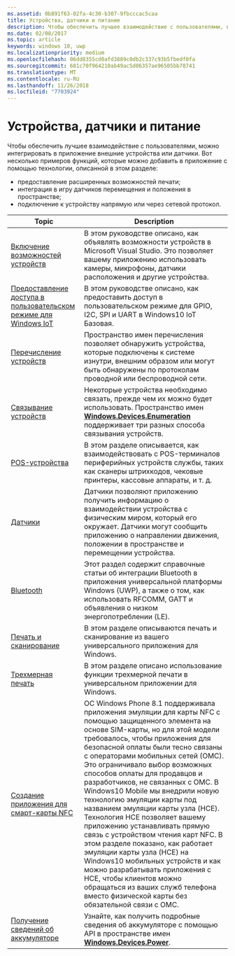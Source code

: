 ```yaml
---
ms.assetid: 0b891f63-02fa-4c30-b307-9fbcccac5caa
title: Устройства, датчики и питание
description: Чтобы обеспечить лучшее взаимодействие с пользователями, возможно, потребуется интегрировать в приложение внешние устройства или датчики.
ms.date: 02/08/2017
ms.topic: article
keywords: windows 10, uwp
ms.localizationpriority: medium
ms.openlocfilehash: 06dd8355cd0afd3889c0db2c337c93b5fbedf0fa
ms.sourcegitcommit: 681c70f964210ab49ac5d06357ae96505bb78741
ms.translationtype: MT
ms.contentlocale: ru-RU
ms.lasthandoff: 11/26/2018
ms.locfileid: "7703924"
---
```

# <a name="devices-sensors-and-power"></a>Устройства, датчики и питание


Чтобы обеспечить лучшее взаимодействие с пользователями, можно интегрировать в приложение внешние устройства или датчики. Вот несколько примеров функций, которые можно добавить в приложение с помощью технологии, описанной в этом разделе:

-   предоставление расширенных возможностей печати;
-   интеграция в игру датчиков перемещения и положения в пространстве;
-   подключение к устройству напрямую или через сетевой протокол.

| Topic | Description |
|-------|-------------|
| [Включение возможностей устройств](enable-device-capabilities.md) | В этом руководстве описано, как объявлять возможности устройств в Microsoft Visual Studio. Это позволяет вашему приложению использовать камеры, микрофоны, датчики расположения и другие устройства. | 
| [Предоставление доступа в пользовательском режиме для Windows IoT](enable-usermode-access.md) | В этом руководстве описано, как предоставить доступ в пользовательском режиме для GPIO, I2C, SPI и UART в Windows10 IoT Базовая. |
| [Перечисление устройств](enumerate-devices.md) | Пространство имен перечисления позволяет обнаружить устройства, которые подключены к системе изнутри, внешним образом или могут быть обнаружены по протоколам проводной или беспроводной сети. |
| [Связывание устройств](pair-devices.md) | Некоторые устройства необходимо связать, прежде чем их можно будет использовать. Пространство имен [<strong>Windows.Devices.Enumeration</strong>](https://msdn.microsoft.com/library/windows/apps/BR225459) поддерживает три разных способа связывания устройств. |
| [POS-устройства](point-of-service.md) | В этом разделе описывается, как взаимодействовать с POS-терминалов периферийных устройств службы, таких как сканеры штрихкодов, чековые принтеры, кассовые аппараты, и т. д. | 
| [Датчики](sensors.md) | Датчики позволяют приложению получить информацию о взаимодействии устройства с физическим миром, который его окружает. Датчики могут сообщить приложению о направлении движения, положении в пространстве и перемещении устройства. |
| [Bluetooth](bluetooth.md) | Этот раздел содержит справочные статьи об интеграции Bluetooth в приложения универсальной платформы Windows (UWP), а также о том, как использовать RFCOMM, GATT и объявления о низком энергопотреблении (LE). | 
| [Печать и сканирование](printing-and-scanning.md) | В этом разделе описываются печать и сканирование из вашего универсального приложения для Windows. | 
| [Трехмерная печать](3d-printing.md) | В этом разделе описано использование функции трехмерной печати в универсальном приложении для Windows. |
| [Создание приложения для смарт-карты NFC](host-card-emulation.md) | ОС Windows Phone 8.1 поддерживала приложения эмуляции для карты NFC с помощью защищенного элемента на основе SIM-карты, но для этой модели требовалось, чтобы приложения для безопасной оплаты были тесно связаны с операторами мобильных сетей (ОМС). Это ограничивало выбор возможных способов оплаты для продавцов и разработчиков, не связанных с ОМС. В Windows10 Mobile мы внедрили новую технологию эмуляции карты под названием эмуляции карты узла (HCE). Технология HCE позволяет вашему приложению устанавливать прямую связь с устройством чтения карт NFC. В этом разделе показано, как работает эмуляции карты узла (HCE) на Windows10 мобильных устройств и как можно разрабатывать приложения с HCE, чтобы клиентов можно обращаться из ваших служб телефона вместо физической карты без обязательной связи с ОМС. |
| [Получение сведений об аккумуляторе](get-battery-info.md) | Узнайте, как получить подробные сведения об аккумуляторе с помощью API в пространстве имен [<strong>Windows.Devices.Power</strong>](https://msdn.microsoft.com/library/windows/apps/Dn895017). |

